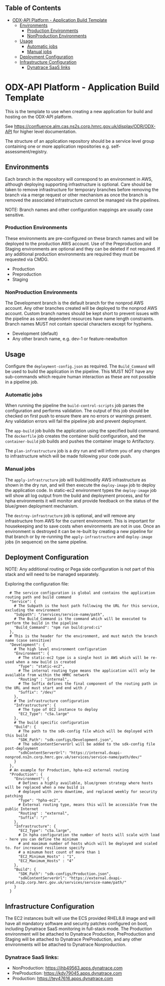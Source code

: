 ## Table of Contents
- [ODX-API Platform - Application Build Template](#odx-api-platform---application-build-template)
  - [Environments](#environments)
    - [Production Environments](#production-environments)
    - [NonProduction Environments](#nonproduction-environments)
  - [Usage](#usage)
    - [Automatic jobs](#automatic-jobs)
    - [Manual jobs](#manual-jobs)
  - [Deployment Configuration](#deployment-configuration)
  - [Infrastructure Configuration](#infrastructure-configuration)
    - [Dynatrace SaaS links](#dynatrace-saas-links)

# ODX-API Platform - Application Build Template

This is the template to use when creating a new application for build and hosting on the ODX-API platform.

See <https://confluence.alm.cas.ns2s.corp.hmrc.gov.uk/display/ODR/ODX-API> for higher level documentation.

The structure of an application repository should be a service level group containing one or more application repositories e.g. self-assessment/registry.

## Environments

Each branch in the repository will correspond to an environment in AWS, although deploying supporting infrastructure is optional. Care should be taken to remove infrastructure for temporary branches before removing the branch via a merge request or other mechanism as once the branch is removed the associated infrastructure cannot be managed via the pipelines.

NOTE: Branch names and other configuration mappings are usually case sensitive.

### Production Environments

These environments are pre-configured on these branch names and will be deployed to the production AWS account. Use of the Preproduction and Staging environments are optional and they can be deleted if not required. If any additional production environments are required they must be requested via CMDG.

* Production
* Preproduction
* Staging

### NonProduction Environments

The Development branch is the default branch for the nonprod AWS account. Any other branches created will be deployed to the nonprod AWS account. Custom branch names should be kept short to prevent issues with the pipeline as some dependent resources have name length constraints. Branch names MUST not contain special characters except for hyphens.

* Development (default)
* Any other branch name, e.g. dev-1 or feature-newbutton

## Usage

Configure the `deployment-config.json` as required. The `Build_Command` will be used to build the application in the pipeline. This MUST NOT have any sub-commands which require human interaction as these are not possible in a pipeline job.

### Automatic jobs

When running the pipeline the `build-control-scripts` job parses the configuration and performs validation. The output of this job should be checked on first push to ensure there are no errors or warnings present. Any validation errors will fail the pipeline job and prevent deployment.

The `app-build` job builds the application using the specified build command. The `dockerfile` job creates the container build configuration, and the `container-build` job builds and pushes the container image to Artifactory.

The `plan-infrastructure` job is a dry run and will inform you of any changes to infrastructure which will be made following your code push.

### Manual jobs

The `apply-infrastructure` job will build/modify AWS infrastructure as shown in the dry run, and will then execute the `deploy-image` job to deploy the application code. In static-ec2 environment types the `deploy-image` job will show all log output from the build and deployment process, and for hpha environments it will monitor and provide feedback on the status of the blue/green deployment mechanism.

The `destroy-infrastructure` job is optional, and will remove any infrastructure from AWS for the current environment. This is important for housekeeping and to save costs when environments are not in use. Once an environment is destroyed it can be re-built by creating a new pipeline for that branch or by re-running the `apply-infrastructure` and `deploy-image` jobs (in sequence) on the same pipeline.

## Deployment Configuration

NOTE: Any additional routing or Pega side configuration is not part of this stack and will need to be managed separately.

Exploring the configuration file:

```shell
  # The service configuration is global and contains the application routing path and build command
  "Service": {
    # The Subpath is the host path following the URL for this service, excluding the environment
    "Subpath": "/services/service-name/path",
    # The Build_Command is the command which will be executed to perform the build in the pipeline
    "Build_Command": "npm run build:prod:ci"
  },
  # This is the header for the environment, and must match the branch name (case sensitive)
  "Development": {
    # The high level environment configuration
    "Environment": {
      # The static-ec2 type is a single host in AWS which will be re-used when a new build is created
      "Type": "static-ec2",
      # The internal routing type means the application will only be available from within the HMRC network
      "Routing" : "internal",
      # The Suffix defines the final component of the routing path in the URL and must start and end with /
      "Suffix": "/dev/"
    },
    # The infrastructure configuration
    "Infrastructure": {
      # The type of EC2 instance to deploy
      "EC2_Type": "c5a.large"
    },
    # The build specific configuration
    "Build": {
      # The path to the sdk-config file which will be deployed with this build
      "SDK_Path": "sdk-configs/Development.json",
      # The sdkContentServerUrl will be added to the sdk-config file post-deployment
      "sdkContentServerUrl": "https://internal.dxapi-nonprod.ns2n.corp.hmrc.gov.uk/services/service-name/path/dev/"
    }
  },
  # An example for Production, hpha-ec2 external routing
  "Production": {
    "Environment": {
      # Defines a highly available, blue/green strategy where hosts will be replaced when a new build is
      # deployed with zero downtime, and replaced weekly for security patching
      "Type": "hpha-ec2",
      # External routing type, means this will be accessible from the public Internet
      "Routing" : "external",
      "Suffix": "/"
    },
    "Infrastructure": {
      "EC2_Type": "c5a.large",
      # In hpha configuration the number of hosts will scale with load - here you can define the minimum
      # and maximum number of hosts which will be deployed and scaled to. For increased resilience specify
      # a minumum host count of more than 1
      "EC2_Minimum_Hosts" : "1",
      "EC2_Maximum_Hosts" : "4"
    },
    "Build": {
      "SDK_Path": "sdk-configs/Production.json",
      "sdkContentServerUrl": "https://external.dxapi-prod.ns2p.corp.hmrc.gov.uk/services/service-name/path/"
    }
  }
```

## Infrastructure Configuration

The EC2 instances built will use the ECS provided RHEL8.8 image and will have all mandatory software and security patches configured on boot, including Dynatrace SaaS monitoring in full-stack mode. The Production environment will be attached to Dynatrace Production, PreProduction and Staging will be attached to Dynatrace PreProduction, and any other environments will be attached to Dynatrace Nonproduction.

### Dynatrace SaaS links:

* NonProduction: <https://ihb49563.apps.dynatrace.com>
* PreProduction: <https://kdv79045.apps.dynatrace.com>
* Production: <https://tey47616.apps.dynatrace.com>
